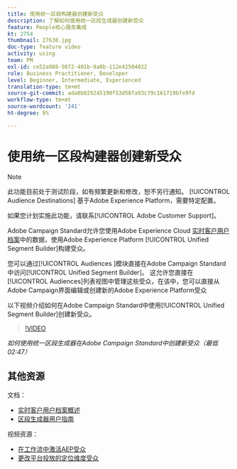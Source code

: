 ```yaml
---
title: 使用统一区段构建器创建新受众
description: 了解如何使用统一区段生成器创建新受众
feature: People核心服务集成
kt: 2754
thumbnail: 27638.jpg
doc-type: feature video
activity: using
team: PM
exl-id: ce52a988-5072-401b-9a8b-112e42504022
role: Business Practitioner, Developer
level: Beginner, Intermediate, Experienced
translation-type: tm+mt
source-git-commit: ada0b029245190f53d58fa93c79c161719bfe9fd
workflow-type: tm+mt
source-wordcount: '241'
ht-degree: 8%

---
```


# 使用统一区段构建器创建新受众

>[!NOTE]
>
>此功能目前处于测试阶段，如有频繁更新和修改，恕不另行通知。 [!UICONTROL Audience Destinations] 基于Adobe Experience Platform，需要特定配置。
>
>如果您计划实施此功能，请联系[!UICONTROL Adobe Customer Support]。

Adobe Campaign Standard允许您使用Adobe Experience Cloud [实时客户用户档案](https://docs.adobe.com/content/help/en/platform-learn/tutorials/profiles/understanding-the-real-time-customer-profile.html)中的数据，使用Adobe Experience Platform [!UICONTROL Unified Segment Builder]构建受众。

您可以通过[!UICONTROL Audiences ]模块直接在Adobe Campaign Standard中访问[!UICONTROL Unified Segment Builder]。 这允许您直接在[!UICONTROL Audiences]列表视图中管理这些受众，在该中，您可以直接从Adobe Campaign界面编辑或创建新的Adobe Experience Platform受众

以下视频介绍如何在Adobe Campaign Standard中使用[!UICONTROL Unified Segment Builder]创建新受众。

>[!VIDEO](https://video.tv.adobe.com/v/27638?quality=12)

*如何使用统一区段生成器在Adobe Campaign Standard中创建新受众（最低02:47）*

## 其他资源

文档：

* [实时客户用户档案概述](https://www.adobe.io/apis/experienceplatform/home/profile-identity-segmentation/profile-identity-segmentation-services.html#!api-specification/markdown/narrative/technical_overview/unified_profile_architectural_overview/unified_profile_architectural_overview.md)
* [区段生成器用户指南](https://www.adobe.io/apis/experienceplatform/home/profile-identity-segmentation/profile-identity-segmentation-services.html#!api-specification/markdown/narrative/technical_overview/segmentation/segment-builder-guide.md)

视频资源：

* [在工作流中激活AEP受众](/help/profiles-and-audiences/audience-destinations/activating-aep-audiences.md)
* [更改平台投放的定位维度受众](/help/profiles-and-audiences/audience-destinations/changing-targeting-dimension.md)
